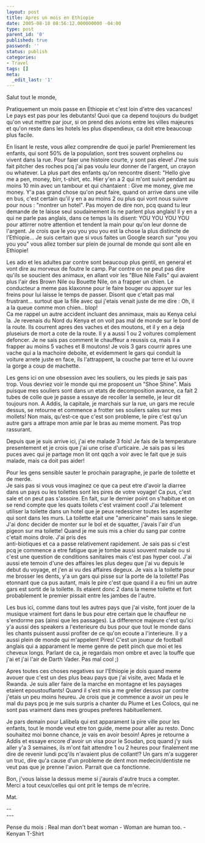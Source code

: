 ```yaml
---
layout: post
title: Apres un mois en Ethiopie
date: 2005-08-18 08:56:12.000000000 -04:00
type: post
parent_id: '0'
published: true
password: ''
status: publish
categories:
- Travel
tags: []
meta:
  _edit_last: '1'
---
```

<p>Salut tout le monde,</p>
<p>Pratiquement un mois passe en Ethiopie et c'est loin d'etre des vacances! Le pays est pas pour les debutants! Quoi que ca depend toujours du budget qu'on veut mettre par jour, si on prend des avions entre les villes majeures et qu'on reste dans les hotels les plus dispendieux, ca doit etre beaucoup plus facile.</p>
<p><!--more--></p>
<p>En lisant le reste, vous allez comprendre de quoi je parle! Premierement les enfants, qui sont 50% de la population, sont tres souvent orphelins ou vivent dans la rue. Pour faier une histoire courte, y sont pas eleve! J'me suis fait pitcher des roches pcq j'ai pas voulu leur donner de l'argent, un crayon ou whatever. La plus part des enfants qu'on rencontre disent: "Hello give me a pen, money, birr, t-shirt, etc. Hier y'en a 2 qui m'ont suivit pendant au moins 10 min avec un tambour et qui chantaient : Give me money, give me money. Y'a pas grand chose qu'on peut faire, quand on arrive dans une ville en bus, c'est certain qu'il y en a au moins 2 ou plus qui vont nous suivre pour nous : "montrer un hotel". Pas moyen de dire non, pcq quand tu leur demande de te laisse seul soudainement ils ne parlent plus anglais! Il y en a qui ne parle pas anglais, dans ce temps la ils disent: YOU YOU YOU YOU pour attirrer notre attention et tendent la main pour qu'on leur donne de l'argent. Je crois que le you you you you est la chose la plus distincte de l'Ethiopie... Je suis certain que si vous faites un Google search sur "you you you you" vous allez tomber sur plein de journal de monde qui sont alle en Ethiopie!</p>
<p>Les ado et les adultes par contre sont beaucoup plus gentil, en general et vont dire au morveux de foutre le camp. Par contre on ne peut pas dire qu'ils se soucient des animaux, en allant voir les "Blue Nile Falls" qui avaient plus l'air des Brown Nile ou Bouette Nile, on a frapper un chien. Le conducteur a meme pas klaxonne pour le faire bouger ou appuyer sur les freins pour lui laisse le temps de passer. Disont que c'etait pas mal frustrant... surtout que la fille avec qui j'etais venait juste de me dire : Oh, il a la queue comme mon chien.. blop!<br />
Ca me rappel un autre accident incluant des annimaux, mais au Kenya celui la. Je revenais du Nord du Kenya et on voit pas mal de monde sur le bord de la route. Ils courrent apres des vaches et des moutons, et il y en a deja pluseiurs de mort a cote de la route. Il y a aussi 1 ou 2 voitures complement defoncer. Je ne sais pas comment le chauffeur a reussis ca, mais il a frapper au moins 5 vaches et 8 moutons! Je vois 3 gars courrir apres une vache qui a la machoire deboite, et evidemment le gars qui conduit la voiture arrete juste en face, ils l'attrappent, la couche par terre et lui ouvre la gorge a coup de machette.</p>
<p>Les gens ici on une obsession avec les souliers, ou les pieds je sais pas trop. Vous devriez voir le monde qui me proposent un "Shoe Shine". Mais puisque mes souliers sont dans un etats de decomposition avance, ca fait 2 tubes de colle que je passe a essaye de recoller la semelle, je leur dit toujours non. A Addis, la capitale, je marchais sur la rue, un gars me recule dessus, se retourne et commence a frotter ses souliers sales sur mes mollets! Non mais, qu'est-ce que c'est son probleme, le pire c'est qu'un autre gars a attrape mon amie par le bras au meme moment. Pas trop rassurant.</p>
<p>Depuis que je suis arrive ici, j'ai ete malade 3 fois! Je fais de la temperature presentement et je crois que j'ai une crise d'urticaire. Je sais pas si les puces avec qui je partage mon lit ont qqch a voir avec le fait que je suis malade, mais ca doit pas aider!</p>
<p>Pour les gens sensible sauter le prochain paragraphe, je parle de toilette et de merde.<br />
Je sais pas si vous vous imaginez ce que ca peut etre d'avoir la diarree dans un pays ou les toilettes sont les pires de votre voyage! Ca pus, c'est sale et on peut pas s'assoire. En fait, sur le dernier point on s'habitue et on se rend compte que les quats toilets c'est vraiment cool! J'ai telement utiliser la toilette dans un hotel que je peux redessiner toutes les asperiter qui sont dans les murs. La toilette etait une "americaine" mais sans le siege. J'ai donc decider de monter sur le bol et de squatter, j'avais l'air d'un pigeon sur ma toilette! Quand je me suis mis a chier du sang par contre c'etait moins drole. J'ai pris des<br />
anti-biotiques et ca a passe relativement rapidement. Je sais pas si c'est pcq je commence a etre fatigue que je tombe aussi souvent malade ou si c'est une question de conditions sanitaires mais c'est pas hyper cool. J'ai aussi ete temoin d'une des affaires les plus degeu que j'ai vu depuis le debut du voyage, et j'en ai vu des affaires degeux. Je vais a la toilette pour me brosser les dents, y'a un gars qui pisse sur la porte de la toilette! Pas etonnant que ca pus autant, mais le pire c'est que quand il a eu fini un autre gars est sortit de la toilette. Ils etaient donc 2 dans la meme toilette et fort probablement le premier pissait entre les jambes de l'autre.</p>
<p>Les bus ici, comme dans tout les autres pays que j'ai visite, font jouer de la musique vraiment fort dans le bus pour etre certain que le chauffeur ne s'endorme pas (ainsi que les passages). La difference majeure c'est qu'ici y'a aussi des speakers a l'exterieure du bus pour que tout le monde dans les chants puissent aussi profiter de ce qu'on ecoute a l'interieure. Il y a aussi plein de monde qui m'appelent Pires! C'est un joueur de football anglais qui a apparament le meme genre de petit pinch que moi et les cheveux longs. Parlant de ca, je regardais mon ombre et avec la touffe que j'ai et j'ai l'air de Darth Vader. Pas mal cool ;)</p>
<p>Apres toutes ces choses negatives sur l'Ethiopie je dois quand meme avouer que c'est un des plus beau pays que j'ai visite, avec Mada et le Rwanda. Je suis aller faire de la marche en montagne et les paysages etaient epoustouflants! Quand il s'est mis a me greller dessus par contre j'etais un peu moins heureu. Je crois que je commence a avoir un peu le mal du pays pcq je me suis surpris a chanter du Plume et Les Colocs, qui ne sont pas vraiment dans mes groupes preferes habituellement.</p>
<p>Je pars demain pour Lalibela qui est apparament la pire ville pour les enfants, tout le monde veut etre ton guide, meme pour aller au resto. Donc souhaitez moi bonne chance, je vais en avoir besoin! Apres je retourne a Addis et essaye encore d'avoir un visa pour le Soudan, pcq quand j'y suis aller y'a 3 semaines, ils m'ont fait attendre 1 ou 2 heures pour finalement me dire de revenir lundi pcq'ils n'avaient plus de collant!? Un gars m'a suggerer un truc, dire qu'a cause d'un probleme de dent mon medecin/dentiste ne veut pas que je prenne l'avion. Parrait que ca fonctionne.</p>
<p>Bon, j'vous laisse la dessus meme si j'aurais d'autre trucs a compter.<br />
Merci a tout ceux/celles qui ont prit le temps de m'ecrire.</p>
<p>Mat.</p>
<p>--<br />
---
  
Pense du mois : Real man don't beat woman - Woman are human too. - Kenyan T-Shirt